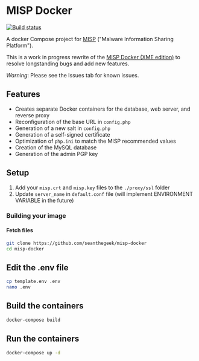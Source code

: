 # MISP Docker

[![Build status](https://travis-ci.org/seanthegeek/misp-docker.svg?branch=master)](https://travis-ci.org/seanthegeek/misp-docker)

A docker Compose project for [MISP](http://www.misp-project.org) ("Malware Information Sharing Platform").

This is a work in progress rewrite of the [MISP Docker (XME edition)](https://github.com/MISP/misp-docker) to resolve longstanding bugs and add new features.

*Warning*: Please see the Issues tab for known issues.

## Features

* Creates separate Docker containers for the database, web server, and reverse proxy
* Reconfiguration of the base URL in `config.php`
* Generation of a new salt in `config.php`
* Generation of a self-signed certificate
* Optimization of `php.ini` to match the MISP recommended values
* Creation of the MySQL database
* Generation of the admin PGP key

## Setup

1. Add your `misp.crt` and `misp.key` files to the `./proxy/ssl` folder
2. Update `server_name` in `default.conf` file (will implement ENVIRONMENT VARIABLE in the future)

### Building your image

#### Fetch files

```bash
git clone https://github.com/seanthegeek/misp-docker
cd misp-docker
```

## Edit the .env file

```bash
cp template.env .env
nano .env
```

## Build the containers

```bash
docker-compose build
```

## Run the containers

``` bash
docker-compose up -d
```
